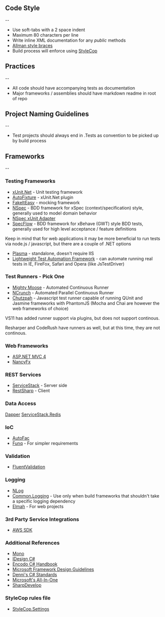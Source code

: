 ## Code Style

--

* Use soft-tabs with a 2 space indent
* Maximum 80 characters per line
* Write inline XML documentation for any *public* methods
* [Allman style braces](http://en.wikipedia.org/wiki/Indent_style#Allman_style)
* Build process will enforce using [StyleCop](http://stylecop.codeplex.com/)

## Practices

--

* All code should have accompanying tests as documentation
* Major frameworks / assemblies should have markdown readme in root of repo

## Project Naming Guidelines

--

* Test projects should always end in .Tests as convention to be picked up by
build process

## Frameworks

--

### Testing Frameworks
* [xUnit.Net](http://xunit.codeplex.com/) - Unit testing framework
* [AutoFixture](http://autofixture.codeplex.com/) - xUnit.Net plugin
* [FakeItEasy](https://github.com/patrik-hagne/FakeItEasy) - mocking framework
* [NSpec](http://nspec.org/) - BDD framework for xSpec (context/specification)
style, generally used to model domain behavior
* [NSpec xUnit Adapter](https://github.com/psilvaferreira/NSpecAdapterForXunit)
* [SpecFlow](http://www.specflow.org/) - BDD framework for xBehave (GWT) style
BDD tests, generally used for high level acceptance / feature definitions

Keep in mind that for web applications it may be more beneficial to run tests
via node.js / javascript, but there are a couple of .NET options

* [Plasma](https://github.com/jennifersmith/plasma) - standalone, doesn't
require IIS
* [Lightweight Test Automation Framework](http://ltaf.codeplex.com/) - can
automate running real tests in IE, FireFox, Safari and Opera (like JsTestDriver)

### Test Runners - Pick One
* [Mighty Moose](http://continuoustests.com/) - Automated Continuous Runner
* [NCrunch](http://www.ncrunch.net/) - Automated Parallel Continuous Runner
* [Chutzpah](http://chutzpah.codeplex.com/) - Javascript test runner capable of
running QUnit and Jasmine frameworks with PhantomJS (Mocha and Chai are however
the web frameworks of choice)

VS11 has added runner support via plugins, but does not support continous.

Resharper and CodeRush have runners as well, but at this time, they are not
continous.

### Web Frameworks
* [ASP.NET MVC 4](http://www.asp.net/mvc/mvc4)
* [NancyFx](https://github.com/NancyFx/Nancy)

### REST Services
* [ServiceStack](http://www.servicestack.net/) - Server side
* [RestSharp](http://restsharp.org/) - Client

### Data Access
[Dapper](http://code.google.com/p/dapper-dot-net/)
[ServiceStack.Redis](https://github.com/ServiceStack/ServiceStack.Redis)

### IoC
* [AutoFac](http://code.google.com/p/autofac/)
* [Funq](http://funq.codeplex.com/) - For simpler requirements

### Validation
* [FluentValidation](http://fluentvalidation.codeplex.com/)

### Logging
* [NLog](http://nlog-project.org/)
* [Common.Logging](https://nuget.org/packages/Common.Logging) - Use only
when build frameworks that shouldn't take a specific logging dependency
* [Elmah](http://code.google.com/p/elmah/) - For web projects

### 3rd Party Service Integrations
* [AWS SDK](http://aws.amazon.com/sdkfornet/)

### Additional References
* [Mono](http://www.mono-project.com/Coding_Guidelines)
* [IDesign C#](http://www.idesign.net/idesign/download/IDesign%20CSharp%20Coding%20Standard.zip)
* [Encodo C# Handbook](http://code.msdn.microsoft.com/encodocsharphandbook/Release/ProjectReleases.aspx?ReleaseId=3352)
* [Microsoft Framework Design Guidelines](http://msdn.microsoft.com/en-us/library/ms229042.aspx)
* [Denni's C# Standards](http://csharpguidelines.codeplex.com/)
* [Microsoft's All-In-One](http://1code.codeplex.com/wikipage?title=All-In-One%20Code%20Framework%20Coding%20Standards&referringTitle=Documentation)
* [SharpDevelop](http://www.sharpdevelop.net/TechNotes/SharpDevelopCodingStyle03.pdf)

### StyleCop rules file
* [StyleCop.Settings](https://github.com/EastPoint/StyleGuide/blob/master/csharp/Settings.StyleCop)
